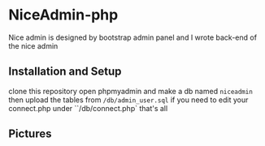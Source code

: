 # NiceAdmin-php
Nice admin is designed by bootstrap admin panel and I wrote back-end of the nice admin


## Installation and Setup 

clone this repository
open phpmyadmin and make a db named `niceadmin` then upload the tables from `/db/admin_user.sql`
if you need to edit your connect.php under ``/db/connect.php`
that's all


## Pictures

